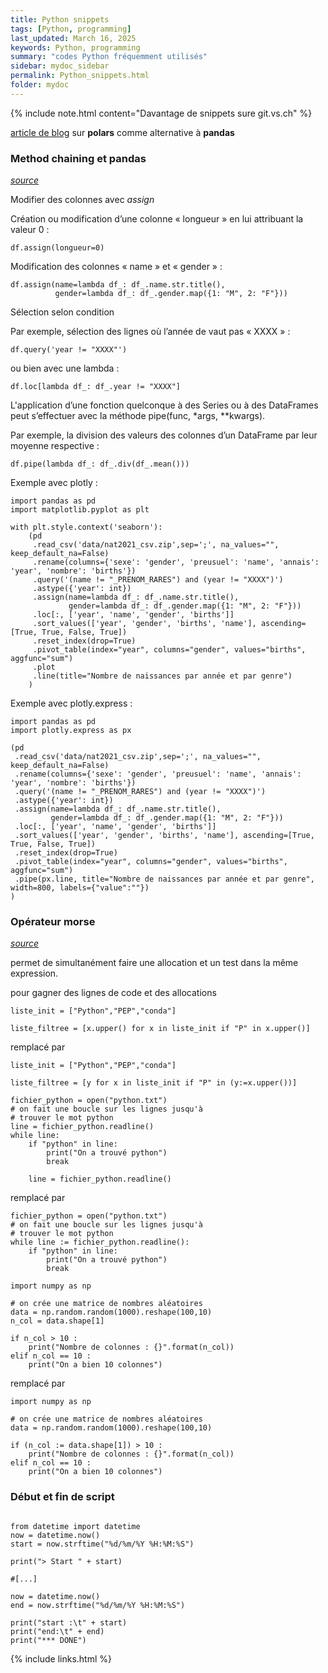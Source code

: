 ```yaml
---
title: Python snippets
tags: [Python, programming]
last_updated: March 16, 2025
keywords: Python, programming
summary: "codes Python fréquemment utilisés"
sidebar: mydoc_sidebar
permalink: Python_snippets.html
folder: mydoc
---
```


{% include note.html content="Davantage de snippets sure git.vs.ch" %}


[article de blog](https://www.stat4decision.com/fr/introduction-a-polars-une-alternative-rapide-a-pandas/) sur **polars** comme alternative à **pandas**


### Method chaining et pandas

*[source](https://www.stat4decision.com/fr/method-chaining-avec-la-librairie-pandas/)*

Modifier des colonnes avec *assign*

Création ou modification d’une colonne « longueur » en lui attribuant la valeur 0 :

```{Python}
df.assign(longueur=0)
```

Modification des colonnes « name » et « gender » :

```{Python}
df.assign(name=lambda df_: df_.name.str.title(),
          gender=lambda df_: df_.gender.map({1: "M", 2: "F"}))
```

Sélection selon condition

Par exemple, sélection des lignes où l’année de vaut pas « XXXX » :

```{Python}
df.query('year != "XXXX"')
```

ou bien avec une lambda :

```{Python}
df.loc[lambda df_: df_.year != "XXXX"]
```


L'application d’une fonction quelconque à des Series ou à des DataFrames peut s’effectuer avec la méthode pipe(func, *args, **kwargs).

Par exemple, la division des valeurs des colonnes d’un DataFrame par leur moyenne respective :

```{Python}
df.pipe(lambda df_: df_.div(df_.mean()))
```

Exemple avec plotly :

```{Python}
import pandas as pd
import matplotlib.pyplot as plt

with plt.style.context('seaborn'):
    (pd
     .read_csv('data/nat2021_csv.zip',sep=';', na_values="", keep_default_na=False)
     .rename(columns={'sexe': 'gender', 'preusuel': 'name', 'annais': 'year', 'nombre': 'births'})
     .query('(name != "_PRENOM_RARES") and (year != "XXXX")')
     .astype({'year': int})
     .assign(name=lambda df_: df_.name.str.title(),
             gender=lambda df_: df_.gender.map({1: "M", 2: "F"}))
     .loc[:, ['year', 'name', 'gender', 'births']]
     .sort_values(['year', 'gender', 'births', 'name'], ascending=[True, True, False, True])
     .reset_index(drop=True)
     .pivot_table(index="year", columns="gender", values="births", aggfunc="sum")
     .plot
     .line(title="Nombre de naissances par année et par genre")
    )
```

Exemple avec plotly.express :

```{Python}
import pandas as pd
import plotly.express as px

(pd
 .read_csv('data/nat2021_csv.zip',sep=';', na_values="", keep_default_na=False)
 .rename(columns={'sexe': 'gender', 'preusuel': 'name', 'annais': 'year', 'nombre': 'births'})
 .query('(name != "_PRENOM_RARES") and (year != "XXXX")')
 .astype({'year': int})
 .assign(name=lambda df_: df_.name.str.title(),
         gender=lambda df_: df_.gender.map({1: "M", 2: "F"}))
 .loc[:, ['year', 'name', 'gender', 'births']]
 .sort_values(['year', 'gender', 'births', 'name'], ascending=[True, True, False, True])
 .reset_index(drop=True)
 .pivot_table(index="year", columns="gender", values="births", aggfunc="sum")
 .pipe(px.line, title="Nombre de naissances par année et par genre", width=800, labels={"value":""})
)
```


### Opérateur morse

*[source](https://www.stat4decision.com/fr/operateur-morse-python-3-8/)* 

permet de simultanément faire une allocation et un test dans la même expression. 

pour gagner des lignes de code et des allocations

```{Python}
liste_init = ["Python","PEP","conda"]

liste_filtree = [x.upper() for x in liste_init if "P" in x.upper()] 
```

remplacé par 

```{Python}
liste_init = ["Python","PEP","conda"]

liste_filtree = [y for x in liste_init if "P" in (y:=x.upper())] 
```


```{Python}
fichier_python = open("python.txt")
# on fait une boucle sur les lignes jusqu'à
# trouver le mot python
line = fichier_python.readline()
while line:
    if "python" in line:
        print("On a trouvé python") 
        break
        
    line = fichier_python.readline()
```

remplacé par

```{Python}
fichier_python = open("python.txt")
# on fait une boucle sur les lignes jusqu'à
# trouver le mot python
while line := fichier_python.readline():
    if "python" in line:
        print("On a trouvé python") 
        break
```


```{Python}
import numpy as np

# on crée une matrice de nombres aléatoires
data = np.random.random(1000).reshape(100,10)
n_col = data.shape[1]

if n_col > 10 :
    print("Nombre de colonnes : {}".format(n_col))
elif n_col == 10 :
    print("On a bien 10 colonnes")
```


remplacé par

```{Python}
import numpy as np

# on crée une matrice de nombres aléatoires
data = np.random.random(1000).reshape(100,10)

if (n_col := data.shape[1]) > 10 :
    print("Nombre de colonnes : {}".format(n_col))
elif n_col == 10 :
    print("On a bien 10 colonnes")
```


### Début et fin de script

```{Python}

from datetime import datetime
now = datetime.now()
start = now.strftime("%d/%m/%Y %H:%M:%S")

print("> Start " + start)

#[...]

now = datetime.now()
end = now.strftime("%d/%m/%Y %H:%M:%S")

print("start :\t" + start)
print("end:\t" + end)
print("*** DONE")

```



{% include links.html %}

